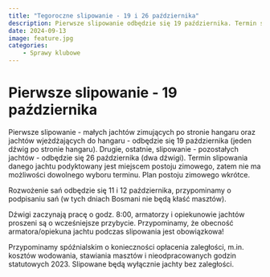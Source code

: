```yaml
---
title: "Tegoroczne slipowanie - 19 i 26 października"
description: Pierwsze slipowanie odbędzie się 19 października. Termin slipowania danego jachtu podyktowany jest miejscem postoju zimowego, zatem nie ma możliwości dowolnego wyboru terminu.
date: 2024-09-13
image: feature.jpg
categories:
    - Sprawy klubowe
---
```


# Pierwsze slipowanie - 19 października

Pierwsze slipowanie - małych jachtów zimujących po stronie hangaru oraz jachtów wjeżdżających do hangaru - odbędzie się 19 października (jeden dźwig po stronie hangaru).
Drugie, ostatnie, slipowanie - pozostałych jachtów - odbędzie się 26 października (dwa dźwigi).
Termin slipowania danego jachtu podyktowany jest miejscem postoju zimowego, zatem nie ma możliwości dowolnego wyboru terminu.
Plan postoju zimowego wkrótce.

Rozwożenie sań odbędzie się 11 i 12 października, przypominamy o podpisaniu sań (w tych dniach Bosmani nie będą kłaść masztów).

Dźwigi zaczynają pracę o godz. 8:00, armatorzy i opiekunowie jachtów proszeni są o wcześniejsze przybycie. Przypominamy, że obecność armatora/opiekuna jachtu podczas slipowania jest obowiązkowa! 

Przypominamy spóźnialskim o konieczności opłacenia zaległości, m.in. kosztów wodowania, stawiania masztów i nieodpracowanych godzin statutowych 2023. Slipowane będą wyłącznie jachty bez zaległości.

